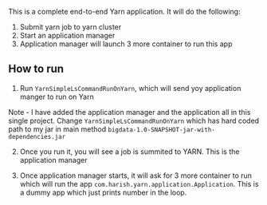 This is a complete end-to-end Yarn application. It will do the following:
1. Submit yarn job to yarn cluster
2. Start an application manager
3. Application manager will launch 3 more container to run this app

## How to run
1. Run ```YarnSimpleLsCommandRunOnYarn```, which will send yoy application manger to run on Yarn
  
Note - I have added the application manager and the application all in this single project. Change 
```YarnSimpleLsCommandRunOnYarn``` which has hard coded path to my jar in main method 
```bigdata-1.0-SNAPSHOT-jar-with-dependencies.jar```

2. Once you run it, you will see a job is summited to YARN. This is the application manager

3. Once application manager starts, it will ask for 3 more container to run which will run the app 
```com.harish.yarn.application.Application```. This is a dummy app which just prints number in the loop.
